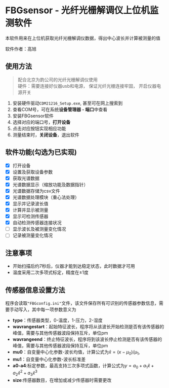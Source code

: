 # FBGsensor - 光纤光栅解调仪上位机监测软件

本软件用来在上位机获取光纤光栅解调仪数据，得出中心波长并计算被测量的值  

软件作者：高旭

## 使用方法

> 配合北京为韵公司的光纤光栅解调仪使用  
> 硬件：需要连接好仪器usb和电源， 保证光纤光栅连接牢固， 开启仪器电源开关

1. 安装硬件驱动`CDM21216_Setup.exe`, 甚至可在网上搜索到
2. 查看COM号，可在系统**设备管理器 - 端口**中查看
3. 安装FBGsensor软件
4. 选择对应的端口号，**打开设备**
5. 点击对应按钮实现相应功能
6. 测量结束时，**关闭设备**，退出软件

## 软件功能(勾选为已实现)

- [x] 打开设备
- [x] 设置及获取设备参数
- [x] 获取光谱数据
- [x] 光谱数据显示（缩放功能及数据指针）
- [x] 光谱数据存储为csv文件
- [x] 光谱数据处理模块（重心法处理）
- [x] 显示并记录波长值
- [x] 计算并显示被测量
- [x] 显示可检测传感器
- [x] 自动检测传感器连接状况
- [ ] 显示波长及被测量变化情况
- [ ] 记录被测量变化情况

## 注意事项

- 开始扫描后约7秒后，仪器才能到达稳定状态，此时数据才可用
- 温度采用二次多项式标定，精度在±1度

## 传感器信息设置方法

程序会读取`"FBGconfig.ini"`文件，该文件保存所有可识别的传感器参数信息，需要手动写入，其中每一项参数意义为

- **type**：传感器类型，0-温度，1-压力，2-湿度
- **wavrangestart**：起始特征波长，程序将从该波长开始检测是否有该传感器的峰值，需要与其他传感器波段保持互斥，单位pm
- **wavrangeend**：终止特征波长，程序将到该波长停止检测是否有该传感器的峰值，需要与其他传感器波段保持互斥，单位pm
- **mu0**：自变量中心化参数-波长均值，计算公式为$\hat{x} = (x - \mu_0) /\mu_1$,
- **mu1**：自变量中心化参数-波长标准差
- **a0-a4**:标定参数，最高支持三次多项式函数，计算公式为$y=a_0+a_1\hat{x}+a_2\hat{x}^2+a_3\hat{x}^3$
- **size**:传感器数目，在增加或减少传感器时需要更改
